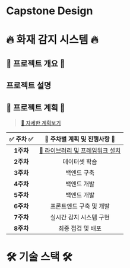 # Capstone Design

# 🔥 화재 감지 시스템 🔥

## 🚀 프로젝트 개요 🚀

## 프로젝트 설명

## 📅 프로젝트 계획 📅

> [🔗 자세한 계획보기  ](./0_프로젝트%20계획/README.md)

| ✅ **주차** ✅ | 📝 **주차별 계획 및 진행사항** 📝 |
| :----------: | :---------------------------------: | 
| **1주차** | [🔗 라이브러리 및 프레임워크 설치](./1주차/README.md) | 
| **2주차** | 데이터셋 학습 |  
| **3주차** | 백엔드 구축 |  
| **4주차** | 백엔드 개발 | 
| **5주차** | 백엔드 개발 |
| **6주차** | 프론트엔드 구축 및 개발 |
| **7주차** | 실시간 감지 시스템 구현 |
| **8주차** | 최종 점검 및 배포 |

# 🛠️ 기술 스택 🛠️